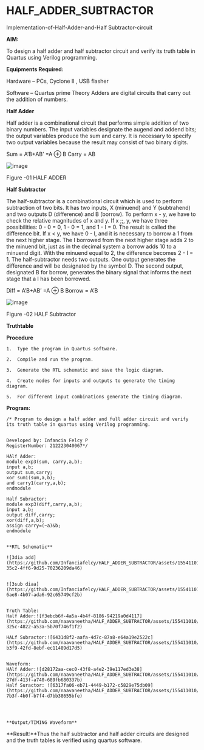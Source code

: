 # HALF_ADDER_SUBTRACTOR

Implementation-of-Half-Adder-and-Half Subtractor-circuit

**AIM:**

To design a half adder and half subtractor circuit and verify its truth table in Quartus using Verilog programming.

**Equipments Required:**

Hardware – PCs, Cyclone II , USB flasher 

Software – Quartus prime Theory Adders are digital circuits that carry out the addition of numbers.

**Half Adder**

Half adder is a combinational circuit that performs simple addition of two binary numbers. The input variables designate the augend and addend bits; the output variables produce the sum and carry. It is necessary to specify two output variables because the result may consist of two binary digits.

Sum = A’B+AB’ =A ⊕ B Carry = AB

![image](https://github.com/naavaneetha/HALF_ADDER_SUBTRACTOR/assets/154305477/bd4a0b2c-cdbc-4184-ab08-81578f121e1f)

Figure -01 HALF ADDER

**Half Subtractor**

The half-subtractor is a combinational circuit which is used to perform subtraction of two bits. It has two inputs, X (minuend) and Y (subtrahend) and two outputs D (difference) and B (borrow). To perform x - y, we have to check the relative magnitudes of x and y. If x ;;, y, we have three possibilities: 0 - 0 = 0, 1 - 0 = 1, and 1 - I = 0. The result is called the difference bit. If x < y, we have 0 - I, and it is necessary to borrow a 1 from the next higher stage. The I borrowed from the next higher stage adds 2 to the minuend bit, just as in the decimal system a borrow adds 10 to a minuend digit. With the minuend equal to 2, the difference becomes 2 - I = 1. The half-subtractor needs two outputs. One output generates the difference and will be designated by the symbol D. The second output, designated B for borrow, generates the binary signal that informs the next stage that a I has been borrowed. 

Diff = A’B+AB’ =A ⊕ B
Borrow = A’B

 ![image](https://github.com/naavaneetha/HALF_ADDER_SUBTRACTOR/assets/154305477/d76b099c-513f-4e7c-843a-e2fd028a531a)

Figure -02 HALF Subtractor

**Truthtable**

**Procedure**
```
1.	Type the program in Quartus software.

2.	Compile and run the program.

3.	Generate the RTL schematic and save the logic diagram.

4.	Create nodes for inputs and outputs to generate the timing diagram.

5.	For different input combinations generate the timing diagram.
```

**Program:**
```
/* Program to design a half adder and full adder circuit and verify its truth table in quartus using Verilog programming.


Developed by: Infancia Felcy P
RegisterNumber: 212223040067*/

HAlf Adder:
module exp3(sum, carry,a,b); 
input a,b; 
output sum,carry; 
xor sum1(sum,a,b); 
and carry1(carry,a,b); 
endmodule

Half Subractor:
module exp3(diff,carry,a,b);
input a,b;
output diff,carry;
xor(diff,a,b);
assign carry=(~a)&b;
endmodule


**RTL Schematic**

![3dia add](https://github.com/Infanciafelcy/HALF_ADDER_SUBTRACTOR/assets/155411010/0d8c37fa-35c2-4ff6-9d25-70236209da46)


![3sub diaa](https://github.com/Infanciafelcy/HALF_ADDER_SUBTRACTOR/assets/155411010/d60d9ee2-6ae8-4b07-ada6-92c65749cf2b)


Truth Table:
Half Adder:![f3ebcb6f-4a5a-4b4f-8186-94219a0d4117](https://github.com/naavaneetha/HALF_ADDER_SUBTRACTOR/assets/155411010/54945479-325c-4822-a53a-5b70f746f1f2)

HALf Subractor:![6431d8f2-aafa-4d7c-87a8-e64a19e2522c](https://github.com/naavaneetha/HALF_ADDER_SUBTRACTOR/assets/155411010/17f9bf82-b3f9-42fd-8ebf-ec11489d17d5)


Waveform:
HAlf Adder:![d28172aa-cec0-43f8-a4e2-39e117ed3e38](https://github.com/naavaneetha/HALF_ADDER_SUBTRACTOR/assets/155411010/8659261c-27df-413f-a740-689fb680337b)
Half Suractor: ![6317fa06-eb71-4449-b172-c5829e75db09](https://github.com/naavaneetha/HALF_ADDER_SUBTRACTOR/assets/155411010/05bf2ed4-7b3f-4b0f-b7f4-d7bb38655bfe)




**Output/TIMING Waveform**
```
**Result:**Thus the half subtractor and half adder circuits are designed and the truth tables is verified using quartus software.
